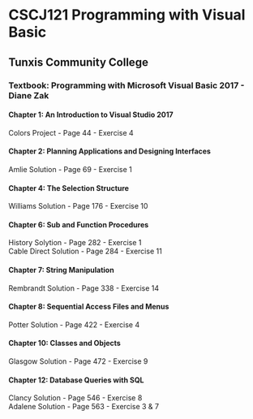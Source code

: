 # CSCJ121 Programming with Visual Basic
## Tunxis Community College 

### Textbook: Programming with Microsoft Visual Basic 2017 - Diane Zak
#### Chapter 1: An Introduction to Visual Studio 2017  
Colors Project - Page 44 - Exercise 4  
#### Chapter 2: Planning Applications and Designing Interfaces
Amlie Solution - Page 69 - Exercise 1  
#### Chapter 4: The Selection Structure  
Williams Solution - Page 176 - Exercise 10  
#### Chapter 6: Sub and Function Procedures
History Solytion - Page 282 - Exercise 1  
Cable Direct Solution - Page 284 - Exercise 11  
#### Chapter 7: String Manipulation
Rembrandt Solution - Page 338 - Exercise 14  
#### Chapter 8: Sequential Access Files and Menus
Potter Solution - Page 422 - Exercise 4  
#### Chapter 10: Classes and Objects
Glasgow Solution - Page 472 - Exercise 9  
#### Chapter 12: Database Queries with SQL
Clancy Solution - Page 546 - Exercise 8  
Adalene Solution - Page 563 - Exercise 3 & 7  

